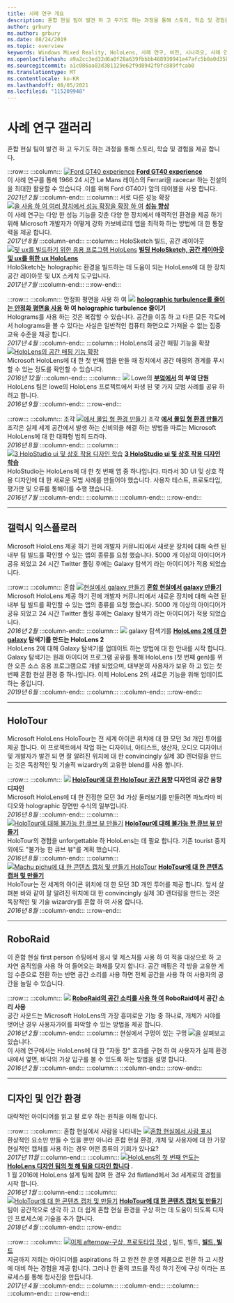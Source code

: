 ```yaml
---
title: 사례 연구 개요
description: 혼합 현실 팀이 발견 하 고 두기도 하는 과정을 통해 스토리, 학습 및 경험을 제공 합니다.
author: grbury
ms.author: grbury
ms.date: 08/24/2019
ms.topic: overview
keywords: Windows Mixed Reality, HoloLens, 사례 연구, 비전, 시나리오, 사례 연구, 혼합 현실 헤드셋, Windows Mixed Reality 헤드셋, 가상 현실 헤드셋
ms.openlocfilehash: a9a2cc3ed32d6a0f28a639fbbbb468930941e47afc5b8a0d35bb43b2c86144ff
ms.sourcegitcommit: a1c086aa83d381129e62f9d8942f0fc889ffcab0
ms.translationtype: MT
ms.contentlocale: ko-KR
ms.lasthandoff: 08/05/2021
ms.locfileid: "115209948"
---
```

# <a name="case-study-gallery"></a>사례 연구 갤러리

혼합 현실 팀이 발견 하 고 두기도 하는 과정을 통해 스토리, 학습 및 경험을 제공 합니다.

:::row:::
    :::column:::
       [ ![ Ford GT40 experience](../develop/unreal/images/ford-gt40-img-01.jpg)](../develop/unreal/unreal-ford-gt40.md) **[Ford GT40 experience](../develop/unreal/unreal-ford-gt40.md)**<br>
        이 사례 연구를 통해 1966 24 시간 Le Mans 레이스의 Ferrari을 racecar 하는 전설의을 최대한 활용할 수 있습니다 .이를 위해 Ford GT40가 앞의 테이블을 사용 합니다.<br>
        *2021년 2월*
    :::column-end:::
    :::column:::
       서로 다른 성능 확장 [ ![ 을 사용 하 여 여러 장치에서 성능 확장을 확장 하 여](images/cloud-steps-1-4-700px.jpg)](../out-of-scope/case-study-scaling-datascape-across-devices-with-different-performance.md) **[성능 향상](../out-of-scope/case-study-scaling-datascape-across-devices-with-different-performance.md)**<br>
        이 사례 연구는 다양 한 성능 기능을 갖춘 다양 한 장치에서 매력적인 환경을 제공 하기 위해 Microsoft 개발자가 어떻게 강화 카보베르데 앱을 최적화 하는 방법에 대 한 통찰력을 제공 합니다.<br>
        *2017년 8월*
    :::column-end:::
    :::column:::
       HoloSketch 빌드, 공간 레이아웃 [ ![ 및 ux를 빌드하기 위한 응용 프로그램 HoloLens](images/holosketch-image-01-640px.png)](../out-of-scope/case-study-building-holosketch,-a-spatial-layout-and-ux-sketching-app-for-hololens.md) **[빌딩 HoloSketch, 공간 레이아웃 및 ux를 위한 ux HoloLens](../out-of-scope/case-study-building-holosketch,-a-spatial-layout-and-ux-sketching-app-for-hololens.md)**<br>
        HoloSketch는 holographic 환경을 빌드하는 데 도움이 되는 HoloLens에 대 한 장치 공간 레이아웃 및 UX 스케치 도구입니다.<br>
         *2017년 7월*
    :::column-end:::
:::row-end:::

:::row:::
    :::column:::
       안정화 평면을 사용 하 여 [ ![](images/holotour-stabilization-plane-500px.jpg)](../develop/platform-capabilities-and-apis/case-study-using-the-stabilization-plane-to-reduce-holographic-turbulence.md) **[holographic turbulence를 줄이는 안정화 평면을 사용](../develop/platform-capabilities-and-apis/case-study-using-the-stabilization-plane-to-reduce-holographic-turbulence.md) 하 여 holographic turbulence 줄이기**<br>
        Holograms를 사용 하는 것은 복잡할 수 있습니다. 공간을 이동 하 고 다른 모든 각도에서 holograms을 볼 수 있다는 사실은 일반적인 컴퓨터 화면으로 가져올 수 없는 집중 교육 수준을 제공 합니다.<br>
        *2017년 4월*
    :::column-end:::
    :::column:::
       HoloLens의 공간 매핑 기능을 확장 [ ![ HoloLens의 공간 매핑 기능 확장](images/away-from-camera-position-500px.png)](../out-of-scope/case-study-expanding-the-spatial-mapping-capabilities-of-hololens.md) **[](../out-of-scope/case-study-expanding-the-spatial-mapping-capabilities-of-hololens.md)**<br>
        Microsoft HoloLens에 대 한 첫 번째 앱을 만들 때 장치에서 공간 매핑의 경계를 푸시할 수 있는 정도를 확인할 수 있습니다.<br>
        *2016년 12월*
    :::column-end:::
    :::column:::
       [ ![](images/lowes.jpg)](../out-of-scope/case-study-lessons-from-the-lowes-kitchen.md) Lowe의 **[부엌에서](../out-of-scope/case-study-lessons-from-the-lowes-kitchen.md) 의 부엌 단원**<br>
        HoloLens 팀은 lowe의 HoloLens 프로젝트에서 파생 된 몇 가지 모범 사례를 공유 하려고 합니다.<br>
        *2016년 9월*
    :::column-end:::
:::row-end:::

:::row:::
    :::column:::
       조각 [ ![ 에서 몰입 형 환경 만들기](images/surfacereconstruction.jpg)](../out-of-scope/case-study-creating-an-immersive-experience-in-fragments.md) 조각 **[에서 몰입 형 환경 만들기](../out-of-scope/case-study-creating-an-immersive-experience-in-fragments.md)**<br>
        조각은 실제 세계 공간에서 발생 하는 신비의을 해결 하는 방법을 따르는 Microsoft HoloLens에 대 한 대화형 범죄 드라마.<br>
        *2016년 8월*
    :::column-end:::
    :::column:::
       [ ![ 3 HoloStudio ui 및 상호 작용 디자인 학습](images/thought-bubble-500px.jpg)](../out-of-scope/case-study-3-holostudio-ui-and-interaction-design-learnings.md) **[3 HoloStudio ui 및 상호 작용 디자인 학습](../out-of-scope/case-study-3-holostudio-ui-and-interaction-design-learnings.md)**<br>
        HoloStudio는 HoloLens에 대 한 첫 번째 앱 중 하나입니다. 따라서 3D UI 및 상호 작용 디자인에 대 한 새로운 모범 사례를 만들어야 했습니다. 사용자 테스트, 프로토타입, 평가판 및 오류를 통해이를 수행 했습니다.<br>
        *2016년 7월*
    :::column-end:::
    :::column:::
    :::column-end:::
:::row-end:::

---

## <a name="galaxy-explorer"></a>갤럭시 익스플로러

Microsoft HoloLens 제공 하기 전에 개발자 커뮤니티에서 새로운 장치에 대해 숙련 된 내부 팀 빌드를 확인할 수 있는 앱의 종류를 요청 했습니다. 5000 개 이상의 아이디어가 공유 되었고 24 시간 Twitter 폴링 후에는 Galaxy 탐색기 라는 아이디어가 적용 되었습니다.

:::row:::
    :::column:::
       혼합 [ ![ 현실에서 galaxy 만들기](images/full-galaxy-500px.png)](../out-of-scope/case-study-creating-a-galaxy-in-mixed-reality.md) **[혼합 현실에서 galaxy 만들기](../out-of-scope/case-study-creating-a-galaxy-in-mixed-reality.md)**<br>
        Microsoft HoloLens 제공 하기 전에 개발자 커뮤니티에서 새로운 장치에 대해 숙련 된 내부 팀 빌드를 확인할 수 있는 앱의 종류를 요청 했습니다. 5000 개 이상의 아이디어가 공유 되었고 24 시간 Twitter 폴링 후에는 Galaxy 탐색기 라는 아이디어가 적용 되었습니다.<br>
         *2016년 2월*
    :::column-end:::
    :::column:::
       [ ![](../develop/unity/images/ge-update-interactions-concept-force-grab.png)](../develop/unity/galaxy-explorer-update.md) galaxy 탐색기를 **[HoloLens 2에 대 한 galaxy](../develop/unity/galaxy-explorer-update.md) 탐색기를 만드는 HoloLens 2**<br>
        HoloLens 2에 대해 Galaxy 탐색기를 업데이트 하는 방법에 대 한 안내를 시작 합니다. Galaxy 탐색기는 원래 아이디어 프로그램 공유를 통해 HoloLens (첫 번째 gen)를 위한 오픈 소스 응용 프로그램으로 개발 되었으며, 대부분의 사용자가 보유 하 고 있는 첫 번째 혼합 현실 환경 중 하나입니다. 이제 HoloLens 2의 새로운 기능을 위해 업데이트 하는 중입니다.<br>
        *2019년 6월*
    :::column-end:::
    :::column:::
    :::column-end:::
:::row-end:::

---

## <a name="holotour"></a>HoloTour

Microsoft HoloLens HoloTour는 전 세계 아이콘 위치에 대 한 모던 3d 개인 투어를 제공 합니다. 이 프로젝트에서 작업 하는 디자이너, 아티스트, 생산자, 오디오 디자이너 및 개발자가 발견 되 면 잘 알려진 위치에 대 한 convincingly 실제 3D 렌더링을 만드는 것은 독창적인 및 기술적 wizardry의 고유한 blend를 사용 합니다.

:::row:::
    :::column:::
       [ ![](../out-of-scope/images/recreated-colosseum-holotour-500px.png)](../design/case-study-spatial-sound-design-for-holotour.md) **[HoloTour에 대 한 HoloTour 공간 음향](../design/case-study-spatial-sound-design-for-holotour.md) 디자인의 공간 음향 디자인**<br>
        Microsoft HoloLens에 대 한 진정한 모던 3d 가상 둘러보기를 만들려면 파노라마 비디오와 holographic 장면만 수식의 일부입니다.<br>
         *2016년 8월*
    :::column-end:::
    :::column:::
       [ ![ HoloTour에 대해 불가능 한 큐브 뷰 만들기](../out-of-scope/images/rome-colosseum-overlay-500px.png)](../out-of-scope/case-study-creating-impossible-perspectives-for-holotour.md) **[HoloTour에 대해 불가능 한 큐브 뷰 만들기](../out-of-scope/case-study-creating-impossible-perspectives-for-holotour.md)**<br>
        HoloTour의 경험을 unforgettable 하 HoloLens는 데 필요 합니다. 기존 tourist 중지 외에도 "불가능 한 큐브 뷰"를 계획 했습니다.<br>
        *2016년 8월*
    :::column-end:::
    :::column:::
       [ ![ Machu pichu에 대 한 콘텐츠 캡처 및 만들기 HoloTour](../out-of-scope/images/camera-machu-pichu-500px.png)](../out-of-scope/case-study-capturing-and-creating-content-for-holotour.md) **[HoloTour에 대 한 콘텐츠 캡처 및 만들기](../out-of-scope/case-study-capturing-and-creating-content-for-holotour.md)**<br>
        HoloTour는 전 세계의 아이콘 위치에 대 한 모던 3D 개인 투어를 제공 합니다. 앞서 살펴본 바와 같이 잘 알려진 위치에 대 한 convincingly 실제 3D 렌더링을 만드는 것은 독창적인 및 기술 wizardry를 혼합 하 여 사용 합니다.<br>
        *2016년 8월*
    :::column-end:::
:::row-end:::

---

## <a name="roboraid"></a>RoboRaid

이 혼합 현실 first person 슈팅에서 응시 및 제스처를 사용 하 여 적을 대상으로 하 고 자연 움직임을 사용 하 여 들어오는 화재를 닷지 합니다. 공간 매핑은 각 방을 고유한 게임 수준으로 전환 하는 반면 공간 소리를 사용 하면 전체 공간을 사용 하 여 사용자의 공간을 늘릴 수 있습니다.

:::row:::
    :::column:::
       [ ![](../design/images/successful-dodge-roboraid-500px.jpg)](../design/case-study-using-spatial-sound-in-roboraid.md) **[RoboRaid의 공간 소리를 사용 하 여](../design/case-study-using-spatial-sound-in-roboraid.md) RoboRaid에서 공간 소리 사용**<br>
        공간 사운드는 Microsoft HoloLens의 가장 흥미로운 기능 중 하나로, 개체가 시야를 벗어난 경우 사용자가이를 파악할 수 있는 방법을 제공 합니다.<br>
         *2016년 2월*
    :::column-end:::
    :::column:::
       현실에서 구멍이 있는 구멍 [ ![ 을](../develop/unity/images/roboraid-640px.png)](../out-of-scope/case-study-looking-through-holes-in-your-reality.md) 살펴보고 있습니다. **[](../out-of-scope/case-study-looking-through-holes-in-your-reality.md)**<br>
        이 사례 연구에서는 HoloLens에 대 한 "자동 창" 효과를 구현 하 여 사용자가 실제 환경 내에서 옆면, 바닥의 가상 입구를 볼 수 있도록 하는 방법을 설명 합니다.<br>
        *2016년 2월*
    :::column-end:::
    :::column:::
    :::column-end:::
:::row-end:::

---

## <a name="design-and-human-experience"></a>디자인 및 인간 환경

대략적인 아이디어를 읽고 팔 로우 하는 원칙을 이해 합니다.

:::row:::
    :::column:::
       혼합 현실에서 사람을 나타내는 [ ![ 혼합 현실에서 사람 표시](../develop/unity/images/bang-ai-weiwie.jpg)](../out-of-scope/case-study-representing-humans-in-mixed-reality.md) **[](../out-of-scope/case-study-representing-humans-in-mixed-reality.md)**<br>
        환상적인 요소만 만들 수 있을 뿐만 아니라 혼합 현실 환경, 개체 및 사용자에 대 한 가장 현실적인 캡처를 사용 하는 경우 어떤 종류의 기회가 있나요?<br>
         *2017년 11월*
    :::column-end:::
    :::column:::
       [ ![ HoloLens의 첫 번째 연도는](../develop/unity/images/MotionController.jpg)](../out-of-scope/case-study-my-first-year-on-the-hololens-design-team.md) **[HoloLens 디자인 팀의 첫 해 팀을 디자인 합니다](../out-of-scope/case-study-my-first-year-on-the-hololens-design-team.md) .**<br>
        1 월 2016에 HoloLens 설계 팀에 참여 한 경우 2d flatland에서 3d 세계로의 경험을 시작 합니다.<br>
        *2016년 1월*
    :::column-end:::
    :::column:::
       [ ![ HoloTour에 대 한 콘텐츠 캡처 및 만들기](images/academyteam1000.png)](case-study-expanding-the-design-process-for-mixed-reality.md) **[HoloTour에 대 한 콘텐츠 캡처 및 만들기](case-study-expanding-the-design-process-for-mixed-reality.md)**<br>
        팀이 공간적으로 생각 하 고 더 쉽게 혼합 현실 환경을 구상 하는 데 도움이 되도록 디자인 프로세스에 기술을 추가 합니다.<br>
        *2018년 4월*
    :::column-end:::
:::row-end:::

:::row:::
    :::column:::
       [ ![ 이제 afternow-구상, 프로토타입 작성](../out-of-scope/images/whatisenvisioning-640px.png)](../out-of-scope/case-study-afternows-process-envisioning,-prototyping,-building.md) , 빌드, 빌드, **[빌드, 빌드](../out-of-scope/case-study-afternows-process-envisioning,-prototyping,-building.md)**<br>
        지금까지 저희는 아이디어를 aspirations 하 고 완전 한 운영 제품으로 전환 하 고 시장에 대비 하는 경험을 제공 합니다. 그러나 한 줄의 코드를 작성 하기 전에 구상 이라는 프로세스를 통해 청사진을 만듭니다.<br>
        *2017년 4월*
    :::column-end:::
    :::column:::
    :::column-end:::
    :::column:::
    :::column-end:::
:::row-end:::
